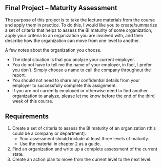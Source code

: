 Final Project – Maturity Assessment
-----------------------------------

The purpose of this project is to take the lecture materials from the
course and apply them in practice. To do this, I would like you to
create/summarize a set of criteria that helps to assess the BI maturity
of some organization, apply your criteria to an organization you are
involved with, and then describe how the organization can move from one
level to another.

A few notes about the organization you choose.

-   The ideal situation is that you analyze your current employer.
-   You do not have to tell me the name of your employer, in fact, I
    prefer you don’t. Simply choose a name to call the company
    throughout the report.
-   You should not need to share any confidential details from your
    employer to successfully complete this assignment.
-   If you are not currently employed or otherwise need to find another
    organization to analyze, please let me know before the end of the
    third week of this course.

Requirements
------------

1.  Create a set of criteria to assess the BI maturity of an
    organization (this could be a company or department).
    -   Your assessment should include at least three levels of
        maturity.
    -   Use the material in chapter 2 as a guide.
2.  Find an organization and write up a complete assessment of the
    current state.
3.  Create an action plan to move from the current level to the next
    level.
